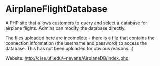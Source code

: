 AirplaneFlightDatabase
======================

A PHP site that allows customers to query and select a database for airplane flights. Admins can modify the database directly.

The files uploaded here are incomplete - there is a file that contains the connection information (the username and password) to access the database. This has not been uploaded for obvious reasons. :)

Website: http://cise.ufl.edu/~nevans/AirplaneDB/index.php
